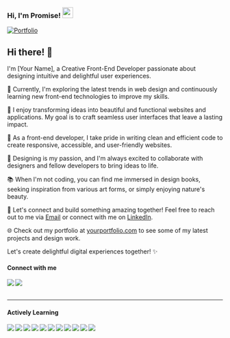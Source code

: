 ### Hi, I'm Promise! <img src="https://media.giphy.com/media/hvRJCLFzcasrR4ia7z/giphy.gif" width="25px">

[![Portfolio](https://img.shields.io/website?down_message=%E2%96%BC&label=Portfolio&style=for-the-badge&up_message=%E2%96%B2&url=http%3A%2F%2Fdipanjande.com%2F)](https://dipanjande.com)

## Hi there! 👋

I'm [Your Name], a Creative Front-End Developer passionate about designing intuitive and delightful user experiences.

🌱 Currently, I'm exploring the latest trends in web design and continuously learning new front-end technologies to improve my skills.

🚀 I enjoy transforming ideas into beautiful and functional websites and applications. My goal is to craft seamless user interfaces that leave a lasting impact.

💼 As a front-end developer, I take pride in writing clean and efficient code to create responsive, accessible, and user-friendly websites.

🎨 Designing is my passion, and I'm always excited to collaborate with designers and fellow developers to bring ideas to life.

📚 When I'm not coding, you can find me immersed in design books, seeking inspiration from various art forms, or simply enjoying nature's beauty.

💌 Let's connect and build something amazing together! Feel free to reach out to me via [Email](mailto:your.email@example.com) or connect with me on [LinkedIn](https://www.linkedin.com/in/your-profile/).

🌐 Check out my portfolio at [yourportfolio.com](https://www.yourportfolio.com) to see some of my latest projects and design work.

Let's create delightful digital experiences together! ✨



#### Connect with me

<a href="https://www.linkedin.com/in/dipanjan131/"><img align="left" src="https://img.shields.io/badge/LinkedIn-0A66C2?&style=for-the-badge&logo=LinkedIn&logoColor=white" /></a>
<a href="mailto:shitshembiso0@gmail.com"><img align="left" src="https://img.shields.io/badge/Email-EA4335?&style=for-the-badge&logo=Gmail&logoColor=white" /></a>


<br/><br/>

---


<h4>Actively Learning</h4>

<p>
  <img align="left" src="https://img.shields.io/badge/HTML5-1c1c1c?&style=flat-square&logo=HTML5" />
  <img align="left" src="https://img.shields.io/badge/CSS3-1c1c1c?&style=flat-square&logo=CSS3" />
  <img align="left" src="https://img.shields.io/badge/Sass-1c1c1c?&style=flat-square&logo=Sass" />
  <img align="left" src="https://img.shields.io/badge/Tailwind-1c1c1c?&style=flat-square&logo=Tailwind" />
  <img align="left" src="https://img.shields.io/badge/JavaScript-1c1c1c?&style=flat-square&logo=JavaScript" />
  <img align="left" src="https://img.shields.io/badge/CSharp-1c1c1c?&style=flat-square&logo=CSharp" />
  <img align="left" src="https://img.shields.io/badge/React-1c1c1c?&style=flat-square&logo=React" />
  <img align="left" src="https://img.shields.io/badge/TypeScript-1c1c1c?&style=flat-square&logo=TypeScript" />
   <img align="left" src="https://img.shields.io/badge/Angular-1c1c1c?&style=flat-square&logo=Angular" />
    <img align="left" src="https://img.shields.io/badge/Vue.js-1c1c1c?&style=flat-square&logo=Vue.js" />
    <img align="left" src="https://img.shields.io/badge/Git-1c1c1c?&style=flat-square&logo=Git" />
</p>
  

  


